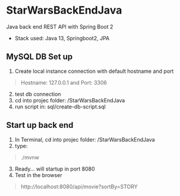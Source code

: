 # StarWarsBackEndJava
Java back end REST API with Spring Boot 2

- Stack used: Java 13, Springboot2, JPA

## MySQL DB Set up
1. Create local instance connection with default hostname and port
>Hostname: 127.0.0.1 and Port: 3306
2. test db connection
3. cd into projec folder:  /StarWarsBackEndJava 
4. run script in: sql/create-db-script.sql

## Start up back end
1. In Terminal, cd into projec folder:  /StarWarsBackEndJava
2. type: 
>./mvnw
3. Ready... will startup in port 8080
4. Test in the browser
>http://localhost:8080/api/movie?sortBy=STORY
